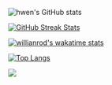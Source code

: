 ![hwen's GitHub stats](https://github-readme-stats.vercel.app/api?username=hwennnn&show_icons=true&count_private=true&theme=material-palenight)

[![GitHub Streak Stats](https://github-readme-streak-stats.herokuapp.com/?user=hwennnn&theme=material-palenight)](https://github.com/DenverCoder1/github-readme-streak-stats)

[![willianrod's wakatime stats](https://github-readme-stats.vercel.app/api/wakatime?username=hwen&theme=material-palenight)](https://github.com/anuraghazra/github-readme-stats)

[![Top Langs](https://github-readme-stats.vercel.app/api/top-langs/?username=hwennnn&layout=compact&theme=material-palenight)](https://github.com/anuraghazra/github-readme-stats)

![](https://github-profile-trophy.vercel.app/?username=hwennnn&theme=dracula&margin-w=10)


<!--
**hwennnn/hwennnn** is a ✨ _special_ ✨ repository because its `README.md` (this file) appears on your GitHub profile.

Here are some ideas to get you started:

- 🔭 I’m currently working on ...
- 🌱 I’m currently learning ...
- 👯 I’m looking to collaborate on ...
- 🤔 I’m looking for help with ...
- 💬 Ask me about ...
- 📫 How to reach me: ...
- 😄 Pronouns: ...
- ⚡ Fun fact: ...
-->
